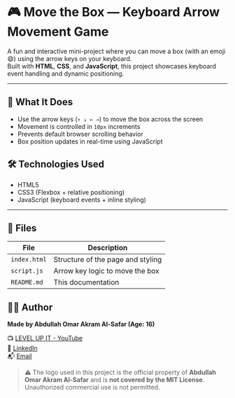 # 🎮 Move the Box — Keyboard Arrow Movement Game

A fun and interactive mini-project where you can move a box (with an emoji 😄) using the arrow keys on your keyboard.  
Built with **HTML**, **CSS**, and **JavaScript**, this project showcases keyboard event handling and dynamic positioning.

---

## 🧠 What It Does

- Use the arrow keys (`↑ ↓ ← →`) to move the box across the screen
- Movement is controlled in `10px` increments
- Prevents default browser scrolling behavior
- Box position updates in real-time using JavaScript
  
## 🛠️ Technologies Used

- HTML5
- CSS3 (Flexbox + relative positioning)
- JavaScript (keyboard events + inline styling)

---

## 📂 Files

| File         | Description                          |
|--------------|--------------------------------------|
| `index.html` | Structure of the page and styling    |
| `script.js`  | Arrow key logic to move the box      |
| `README.md`  | This documentation                   |

## 👨‍💻 Author

**Made by Abdullah Omar Akram Al-Safar (Age: 16)**

📺 [LEVEL UP IT - YouTube](https://www.youtube.com/@LEVEL_UP_IT)  
🔗 [LinkedIn](https://www.linkedin.com/in/abdullah-omar-2a552834b)  
📬 [Email](mailto:abodyalsafar2009@gmail.com)

> ⚠️ The logo used in this project is the official property of **Abdullah Omar Akram Al-Safar** and is **not covered by the MIT License**.
> Unauthorized commercial use is not permitted.
